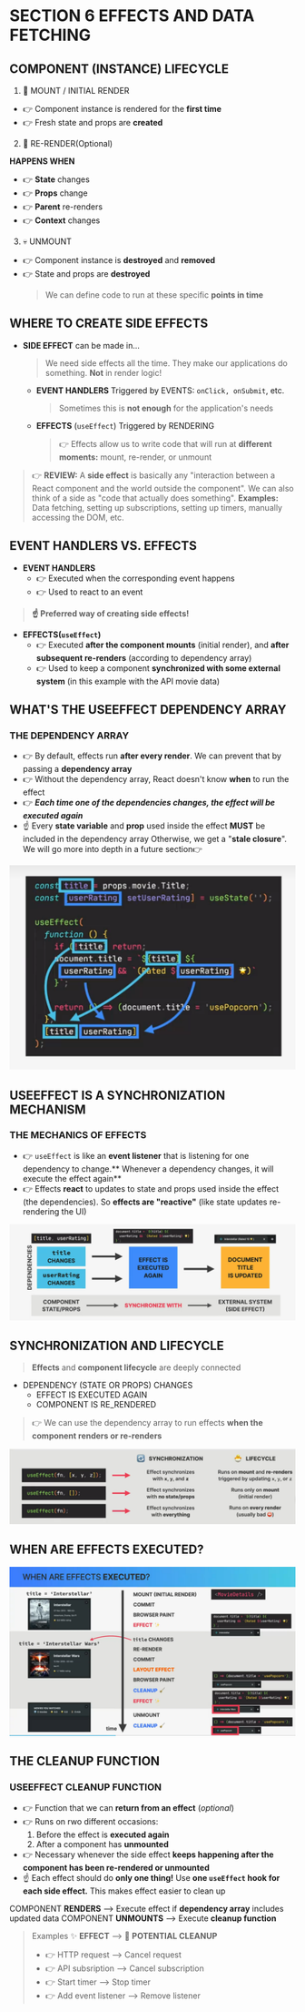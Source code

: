 # SECTION 6 EFFECTS AND DATA FETCHING

## COMPONENT (INSTANCE) LIFECYCLE

1. 🐣 MOUNT / INITIAL RENDER

- 👉 Component instance is rendered for the **first time**
- 👉 Fresh state and props are **created**

2. 🐓 RE-RENDER(Optional)

**HAPPENS WHEN**

- 👉 **State** changes
- 👉 **Props** change
- 👉 **Parent** re-renders
- 👉 **Context** changes

3. 💀 UNMOUNT

- 👉 Component instance is **destroyed** and **removed**
- 👉 State and props are **destroyed**
  > We can define code to run at these specific **points in time**

## WHERE TO CREATE SIDE EFFECTS

- **SIDE EFFECT** can be made in...
  > We need side effects all the time. They make our applications do something.
  > **Not** in render logic!
  - **EVENT HANDLERS**
    Triggered by EVENTS: `onClick, onSubmit`, etc.
    > Sometimes this is **not enough** for the application's needs
  - **EFFECTS** (`useEffect`)
    Triggered by RENDERING
    > 👉 Effects allow us to write code that will run at **different moments:** mount, re-render, or unmount

> 👉 **REVIEW:** A **side effect** is basically any "interaction between a React component and the world outside the component". We can also think of a side as "code that actually does something". **Examples:** Data fetching, setting up subscriptions, setting up timers, manually accessing the DOM, etc.

## EVENT HANDLERS VS. EFFECTS

- **EVENT HANDLERS**
  - 👉 Executed when the corresponding event happens
  - 👉 Used to react to an event

> **☝️ Preferred way of creating side effects!**

- **EFFECTS(`useEffect`)**
  - 👉 Executed **after the component mounts** (initial render), and **after subsequent re-renders** (according to dependency array)
  - 👉 Used to keep a component **synchronized with some external system** (in this example with the API movie data)

## WHAT'S THE USEEFFECT DEPENDENCY ARRAY

### THE DEPENDENCY ARRAY

- 👉 By default, effects run **after every render**. We can prevent that by passing a **dependency array**
- 👉 Without the dependency array, React doesn't know **when** to run the effect
- 👉 **_Each time one of the dependencies changes, the effect will be executed again_**
- ☝️ Every **state variable** and **prop** used inside the effect **MUST** be included in the dependency array
  Otherwise, we get a "**stale closure**". We will go more into depth in a future section👉

![alt text](image.png)

## USEEFFECT IS A SYNCHRONIZATION MECHANISM

### THE MECHANICS OF EFFECTS

- 👉 `useEffect` is like an **event listener** that is listening for one dependency to change.** Whenever a dependency changes, it will execute the effect again**
- 👉 Effects **react** to updates to state and props used inside the effect (the dependencies). So **effects are "reactive"** (like state updates re-rendering the UI)

![alt text](image-1.png)

## SYNCHRONIZATION AND LIFECYCLE

> **Effects** and **component lifecycle** are deeply connected

- DEPENDENCY (STATE OR PROPS) CHANGES
  - EFFECT IS EXECUTED AGAIN
  - COMPONENT IS RE_RENDERED

> 👉 We can use the dependency array to run effects **when the component renders or re-renders**

![alt text](image-2.png)

## WHEN ARE EFFECTS EXECUTED?

![alt text](image-3.png)

## THE CLEANUP FUNCTION

### USEEFFECT CLEANUP FUNCTION

- 👉 Function that we can **return from an effect** (_optional_)
- 👉 Runs on rwo different occasions:
  1. Before the effect is **executed again**
  2. After a component has **unmounted**
- 👉 Necessary whenever the side effect **keeps happening after the component has been re-rendered or unmounted**
- ☝️ Each effect should do **only one thing!** Use **one `useEffect` hook for each side effect.** This makes effect easier to clean up

COMPONENT **RENDERS** --> Execute effect if **dependency array** includes updated data
COMPONENT **UNMOUNTS** --> Execute **cleanup function**

> Examples
> ✨ **EFFECT** --> 🧹 **POTENTIAL CLEANUP**
>
> - 👉 HTTP request --> Cancel request
> - 👉 API subsription --> Cancel subscription
> - 👉 Start timer --> Stop timer
> - 👉 Add event listener --> Remove listener
